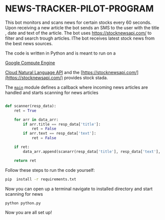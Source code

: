 # NEWS-TRACKER-PILOT-PROGRAM


This bot monitors and scans news for certain stocks every 60 seconds. Upon receiving a new article the bot sends an SMS to the user with the title , date and text of the article. 
The bot uses https://stocknewsapi.com/ to filter and search trough articles. lThe bot receives latest stock news from the best news sources. 


The code is written in Python and is meant to run on a

[Google Compute Engine](https://cloud.google.com/compute/) 

[Cloud Natural Language API](https://cloud.google.com/natural-language/) and the
[https://stocknewsapi.com/](https://stocknewsapi.com/) provides stock stada.



The [`main`](main.py) module defines a callback where incoming news articles  are
handled and starts scanning for news articles
```python

def scanner(resp_data):
    ret = True

    for arr in data_arr:
        if arr.title == resp_data['title']:
            ret = False
        if arr.text == resp_data['text']:
            ret = False

    if ret:
        data_arr.append(scanarr(resp_data['title'], resp_data['text'], resp_data['sentiment']))

    return ret
```




Follow these steps to run the code yourself: 
 



```bash
pip  install -r requirements.txt
```


Now you can open up a terminal navigate to installed directory  and start scanning for news 

```bash
python python.py 
```


Now you are all set up!
